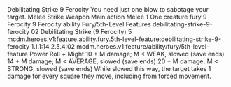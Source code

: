 <ability>
  <name>Debilitating Strike</name>
  <cost>9 Ferocity</cost>
  <flavor>You need just one blow to sabotage your target.</flavor>
  <keywords>
    <keyword>Melee</keyword>
    <keyword>Strike</keyword>
    <keyword>Weapon</keyword>
  </keywords>
  <type>Main action</type>
  <distance>Melee 1</distance>
  <target>One creature</target>
  <metadata>
    <class>fury</class>
    <cost>9 Ferocity</cost>
    <cost_amount>9</cost_amount>
    <cost_resource>Ferocity</cost_resource>
    <feature_type>ability</feature_type>
    <file_dpath>Fury/5th-Level Features</file_dpath>
    <item_id>debilitating-strike-9-ferocity</item_id>
    <item_index>02</item_index>
    <item_name>Debilitating Strike (9 Ferocity)</item_name>
    <level>5</level>
    <scc>mcdm.heroes.v1:feature.ability.fury.5th-level-feature:debilitating-strike-9-ferocity</scc>
    <scdc>1.1.1:14.2.5.4:02</scdc>
    <source>mcdm.heroes.v1</source>
    <type>feature/ability/fury/5th-level-feature</type>
  </metadata>
  <effects>
    <effect type="roll">
      <roll>Power Roll + Might</roll>
      <t1>10 + M damage; M &lt; WEAK, slowed (save ends)</t1>
      <t2>14 + M damage; M &lt; AVERAGE, slowed (save ends)</t2>
      <t3>20 + M damage; M &lt; STRONG, slowed (save ends)</t3>
    </effect>
    <effect type="mundane">While slowed this way, the target takes 1 damage for every square they move, including from forced movement.</effect>
  </effects>
</ability>
